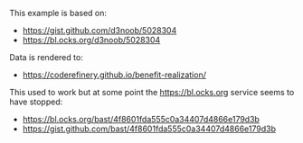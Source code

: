 This example is based on:
- https://gist.github.com/d3noob/5028304
- https://bl.ocks.org/d3noob/5028304

Data is rendered to:
- https://coderefinery.github.io/benefit-realization/

This used to work but at some point the https://bl.ocks.org service seems to
have stopped:
- https://bl.ocks.org/bast/4f8601fda555c0a34407d4866e179d3b
- https://gist.github.com/bast/4f8601fda555c0a34407d4866e179d3b
